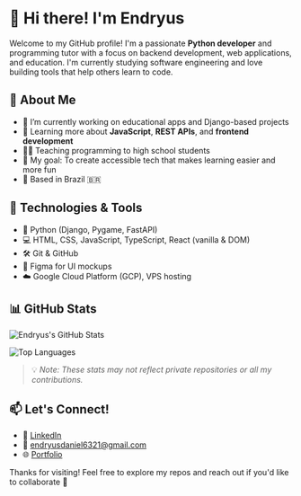 # 👋 Hi there! I'm Endryus

Welcome to my GitHub profile! I'm a passionate **Python developer** and programming tutor with a focus on backend development, web applications, and education. I'm currently studying software engineering and love building tools that help others learn to code.

## 🧠 About Me

- 🔭 I’m currently working on educational apps and Django-based projects
- 🌱 Learning more about **JavaScript**, **REST APIs**, and **frontend development**
- 👨‍🏫 Teaching programming to high school students
- 🎯 My goal: To create accessible tech that makes learning easier and more fun
- 📍 Based in Brazil 🇧🇷

## 🚀 Technologies & Tools

- 🐍 Python (Django, Pygame, FastAPI)
- 💻 HTML, CSS, JavaScript, TypeScript, React (vanilla & DOM)
- 🛠️ Git & GitHub
- 🎨 Figma for UI mockups
- ☁️ Google Cloud Platform (GCP), VPS hosting

## 📊 GitHub Stats

![Endryus's GitHub Stats](https://github-readme-stats.vercel.app/api?username=Dryzera&show_icons=true&theme=tokyonight)

![Top Languages](https://github-readme-stats.vercel.app/api/top-langs/?username=Dryzera&layout=compact&theme=tokyonight)

> 💡 *Note: These stats may not reflect private repositories or all my contributions.*

## 📫 Let's Connect!

- 💼 [LinkedIn](https://www.linkedin.com/in/endryus-daniel-rysik-de-oliveira/)
- 📧 endryusdaniel6321@gmail.com
- 🌐 [Portfolio](https://endryus-daniel.vercel.app)

Thanks for visiting! Feel free to explore my repos and reach out if you'd like to collaborate 🚀
